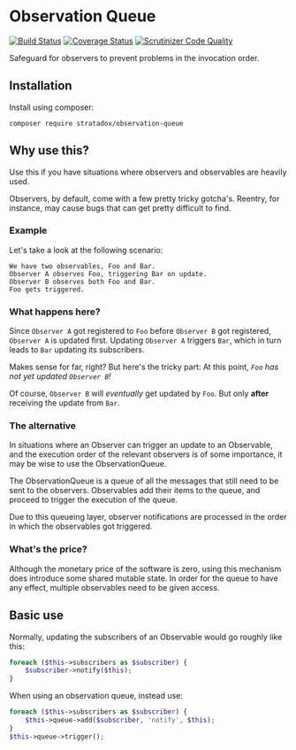 # Observation Queue

[![Build Status](https://travis-ci.org/Stratadox/ObservationQueue.svg?branch=master)](https://travis-ci.org/Stratadox/ObservationQueue)
[![Coverage Status](https://coveralls.io/repos/github/Stratadox/ObservationQueue/badge.svg?branch=master)](https://coveralls.io/github/Stratadox/ObservationQueue?branch=master)
[![Scrutinizer Code Quality](https://scrutinizer-ci.com/g/Stratadox/ObservationQueue/badges/quality-score.png?b=master)](https://scrutinizer-ci.com/g/Stratadox/ObservationQueue/?branch=master)

Safeguard for observers to prevent problems in the invocation order.

## Installation

Install using composer:

`composer require stratadox/observation-queue`

## Why use this?

Use this if you have situations where observers and observables are heavily used.

Observers, by default, come with a few pretty tricky gotcha's.
Reentry, for instance, may cause bugs that can get pretty difficult to find.

### Example

Let's take a look at the following scenario:
```
We have two observables, Foo and Bar.
Observer A observes Foo, triggering Bar on update.
Observer B observes both Foo and Bar.
Foo gets triggered.
```

### What happens here?

Since `Observer A` got registered to `Foo` before `Observer B` got registered, 
`Observer A` is updated first.
Updating `Observer A` triggers `Bar`, which in turn leads to `Bar` updating its 
subscribers.

Makes sense for far, right? 
But here's the tricky part: At this point, *`Foo` has not yet updated `Observer B`!*

Of course, `Observer B` will *eventually* get updated by `Foo`. But only **after** 
receiving the update from `Bar`.

### The alternative

In situations where an Observer can trigger an update to an Observable, and the 
execution order of the relevant observers is of some importance, it may be wise
to use the ObservationQueue.

The ObservationQueue is a queue of all the messages that still need to be sent 
to the observers. Observables add their items to the queue, and proceed to 
trigger the execution of the queue.

Due to this queueing layer, observer notifications are processed in the order in
which the observables got triggered.

### What's the price?

Although the monetary price of the software is zero, using this mechanism does
introduce some shared mutable state.
In order for the queue to have any effect, multiple observables need to be given
access.

## Basic use

Normally, updating the subscribers of an Observable would go roughly like this:

```php
foreach ($this->subscribers as $subscriber) {
    $subscriber->notify($this);
}
```

When using an observation queue, instead use:

```php
foreach ($this->subscribers as $subscriber) {
    $this->queue->add($subscriber, 'notify', $this);
}
$this->queue->trigger();
```

